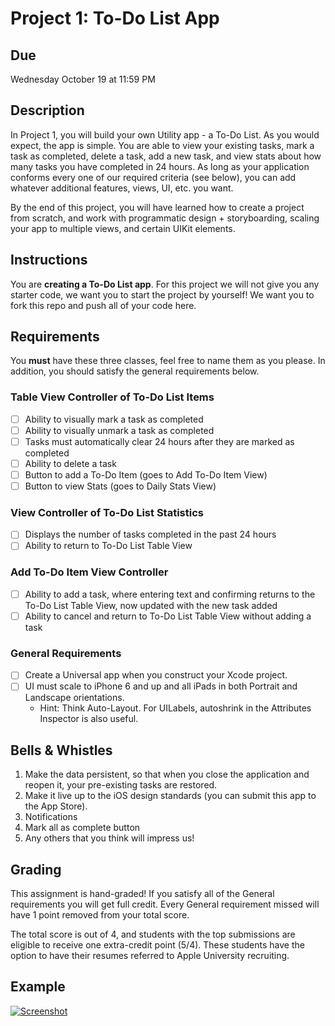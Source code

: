 # Project 1: To-Do List App

## Due
Wednesday October 19 at 11:59 PM

## Description 
In Project 1, you will build your own Utility app - a To-Do List.  As you would
expect, the app is simple. You are able to view your existing tasks, mark a task
as completed, delete a task, add a new task, and view stats about how many tasks
you have completed in 24 hours. As long as your application conforms every one
of our required criteria (see below), you can add whatever additional features,
views, UI, etc. you want. 

By the end of this project, you will have learned how to create a project from
scratch, and work with programmatic design + storyboarding, scaling your
app to multiple views, and certain UIKit elements. 

## Instructions
You are **creating a To-Do List app**. For this project we will not give you any starter code, we want you to start the project by yourself! We want you to fork this repo and push all of your code here. 

## Requirements

You **must** have these three classes, feel free to name them as you please. In addition, you should satisfy the general requirements below. 

###  Table View Controller of To-Do List Items
- [ ] Ability to visually mark a task as completed
- [ ] Ability to visually unmark a task as completed
- [ ] Tasks must automatically clear 24 hours after they are marked as
completed
- [ ] Ability to delete a task
- [ ] Button to add a To-Do Item (goes to Add To-Do Item View)
- [ ] Button to view Stats (goes to Daily Stats View)

###  View Controller of To-Do List Statistics
- [ ] Displays the number of tasks completed in the past 24 hours
- [ ] Ability to return to To-Do List Table View

###  Add To-Do Item View Controller
- [ ] Ability to add a task, where entering text and confirming returns to the
To-Do List Table View, now updated with the new task added
- [ ] Ability to cancel and return to To-Do List Table View without adding a
task

###  General Requirements      
- [ ] Create a Universal app when you construct your Xcode project.
- [ ] UI must scale to iPhone 6 and up and all iPads in both Portrait and
Landscape orientations.
  * Hint: Think Auto-Layout. For UILabels, autoshrink in the Attributes
  Inspector is also useful. 

## Bells & Whistles

1. Make the data persistent, so that when you close the application and reopen
  it, your pre-existing tasks are restored.
2. Make it live up to the iOS design standards (you can submit this app to the App Store).
3. Notifications 
4. Mark all as complete button
5. Any others that you think will impress us!


## Grading

This assignment is hand-graded! If you satisfy all of the General requirements you will get full credit. Every General requirement missed will have 1 point removed from your total score.

The total score is out of 4, and students with the top submissions are eligible to receive one extra-credit point (5/4). These students have the option to have their resumes referred to Apple University recruiting.

## Example

[![Screenshot](calculator.gif)](https://j.gifs.com/xGqBOl.gif)

